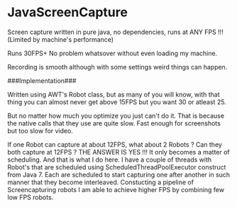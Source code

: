 JavaScreenCapture
=================

Screen capture written in pure java, no dependencies, runs at ANY FPS !!! (Limited by machine's performance)

Runs 30FPS+ No problem whatsover without even loading my machine.

Recording is smooth although with some settings weird things can happen.

###Implementation###

Written using AWT's Robot class, but as many of you will know, with that thing you can almost never get above 15FPS but you want 30 or atleast 25.

But no matter how much you optimize you just can't do it. That is because the native calls that they use are quite slow. Fast enough for screenshots but too slow for video.

If one Robot can capture at about 12FPS, what about 2 Robots ? Can they both capture at 12FPS ? THE ANSWER IS YES !!!
It only becomes a matter of scheduling. And that is what I do here. 
I have a couple of threads with Robot's that are scheduled using ScheduledThreadPoolExecutor construct from Java 7.
Each are scheduled to start capturing one after another in such manner that they become interleaved. Constucting a pipeline of Screencapturing robots I am able to achieve higher FPS by combining few low FPS robots.
